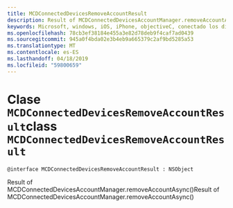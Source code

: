 ```yaml
---
title: MCDConnectedDevicesRemoveAccountResult
description: Result of MCDConnectedDevicesAccountManager.removeAccountAsync()
keywords: Microsoft, windows, iOS, iPhone, objectiveC, conectado los dispositivos, proyecto Roma
ms.openlocfilehash: 78cb3ef38184e455a3e82d78deb9f4caf7ad0439
ms.sourcegitcommit: 945a0f4bda02e3b4eb9a665379c2af9bd5285a53
ms.translationtype: MT
ms.contentlocale: es-ES
ms.lasthandoff: 04/18/2019
ms.locfileid: "59800659"
---
```

# <a name="class-mcdconnecteddevicesremoveaccountresult"></a><span data-ttu-id="1041d-104">Clase `MCDConnectedDevicesRemoveAccountResult`</span><span class="sxs-lookup"><span data-stu-id="1041d-104">class `MCDConnectedDevicesRemoveAccountResult`</span></span> 

```
@interface MCDConnectedDevicesRemoveAccountResult : NSObject
```  
<span data-ttu-id="1041d-105">Result of MCDConnectedDevicesAccountManager.removeAccountAsync()</span><span class="sxs-lookup"><span data-stu-id="1041d-105">Result of MCDConnectedDevicesAccountManager.removeAccountAsync()</span></span>